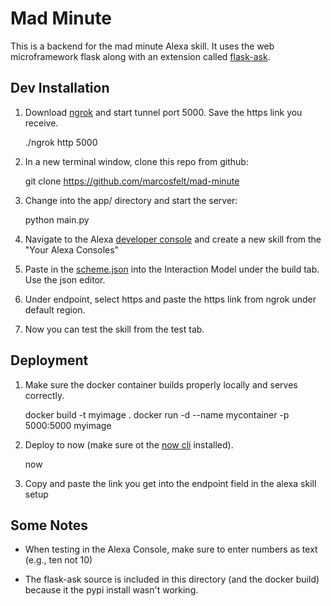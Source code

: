 # Mad Minute

This is a backend for the mad minute Alexa skill.  It uses the web microframework flask along with an extension called [flask-ask](https://github.com/johnwheeler/flask-ask).

## Dev Installation

1. Download [ngrok](https://ngrok.com/) and start tunnel port 5000. Save the https link you receive.

    ./ngrok http 5000

2. In a new terminal window, clone this repo from github:

    git clone https://github.com/marcosfelt/mad-minute

3. Change into the app/ directory and start the server:

    python main.py

4. Navigate to the Alexa [developer console](https://developer.amazon.com/alexa)
   and create a new skill from the "Your Alexa Consoles"

5. Paste in the [scheme.json](./app/scheme.json) into the Interaction Model under the build   tab.  Use the json editor.

6. Under endpoint, select https and paste the https link from ngrok under default region.

7. Now you can test the skill from the test tab.

## Deployment

1. Make sure the docker container builds properly locally and serves correctly.

    docker build -t myimage .
    docker run -d --name mycontainer -p 5000:5000 myimage

2. Deploy to now (make sure ot the [now cli](https://github.com/zeit/now-cli) installed).

    now

3. Copy and paste the link you get into the endpoint field in the alexa skill setup


## Some Notes

- When testing in the Alexa Console, make sure to enter numbers as text (e.g., ten not 10)

- The flask-ask source is included in this directory (and the docker build) because it the pypi install wasn't working.